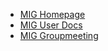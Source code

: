 - [MIG Homepage](https://personal.ntu.edu.sg/tongping)
- [MIG User Docs](https://migg-ntu.github.io/MIG_Docs/)
- [MIG Groupmeeting](https://blogs.ntu.edu.sg/geophysics/)
